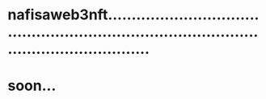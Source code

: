 # nafisaweb3nft...................................................................................................................
# soon...
